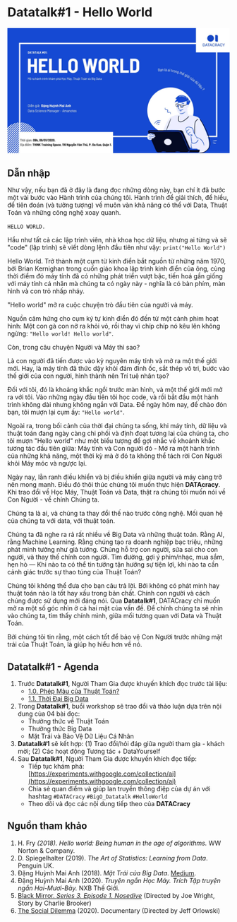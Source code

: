 # Datatalk\#1 - Hello World

![](../../.gitbook/assets/135326962_180711207127903_3744644922081944642_o.jpg)

## **Dẫn nhập**

Như vậy, nếu bạn đã ở đây là đang đọc những dòng này, bạn chí ít đã bước một vài bước vào Hành trình của chúng tôi. Hành trình để giải thích, để hiểu, để tiên đoán \(và tưởng tượng\) về muôn vàn khả năng có thể với Data, Thuật Toán và những công nghệ xoay quanh.

`HELLO WORLD.`

Hầu như tất cả các lập trình viên, nhà khoa học dữ liệu, nhưng ai từng và sẽ "code" \(lập trình\) sẽ viết dòng lệnh đầu tiên như vậy: `print("Hello World")`

Hello World. Trở thành một cụm từ kinh điển bắt nguồn từ những năm 1970, bởi Brian Kernighan trong cuốn giáo khoa lập trình kinh điển của ông, cùng thời điểm đó máy tính đã có những phát triển vượt bậc, tiến hoá gần giống với máy tính cá nhân mà chúng ta có ngày này - nghĩa là có bàn phím, màn hình và con trỏ nhấp nháy.

"Hello world" mở ra cuộc chuyện trò đầu tiên của người và máy.

Nguồn cảm hứng cho cụm ký tự kinh điển đó đến từ một cảnh phim hoạt hình: Một con gà con nở ra khỏi vỏ, rồi thay vì chíp chíp nó kêu lên không ngừng: `"Hello world! Hello world"`.

Còn, trong câu chuyện Người và Máy thì sao?

Là con người đã tiến được vào kỷ nguyên máy tính và mở ra một thế giới mới. Hay, là máy tính đã thức dậy khỏi đám đinh ốc, sắt thép vô tri, bước vào thế giới của con người, hình thành nên Trí tuệ nhân tạo?

Đối với tôi, đó là khoảng khắc ngồi trước màn hình, và một thế giới mới mở ra với tôi. Vào những ngày đầu tiên tôi học code, và rồi bắt đầu một hành trình không dài nhưng không ngắn với Data. Để ngày hôm nay, để chào đón bạn, tôi mượn lại cụm ấy: `"Hello world"`.

Ngoài ra, trong bối cảnh của thời đại chúng ta sống, khi máy tính, dữ liệu và thuật toán đang ngày càng chi phối và định đoạt tương lai của chúng ta, cho tôi mượn "Hello world" như một biểu tượng để gợi nhắc về khoảnh khắc tương tác đầu tiên giữa: Máy tính và Con người đó - Mở ra một hành trình của những khả năng, một thời kỳ mà ở đó ta không thể tách rời Con Người khỏi Máy móc và ngược lại.

Ngày nay, lằn ranh điều khiển và bị điều khiển giữa người và máy càng trở nên mong manh. Điều đó thôi thúc chúng tôi muốn thực hiện **DATAcracy**. Khi trao đổi về Học Máy, Thuật Toán và Data, thật ra chúng tôi muốn nói về Con Người - về chính Chúng ta.

Chúng ta là ai, và chúng ta thay đổi thế nào trước công nghệ. Mối quan hệ của chúng ta với data, với thuật toán.

Chúng ta đã nghe ra rả rất nhiều về Big Data và những thuật toán. Rằng AI, rằng Machine Learning. Rằng chúng tạo ra doanh nghiệp bạc triệu, những phát minh tưởng như giả tưởng. Chúng hỗ trợ con người, sửa sai cho con người, và thay thế chính con người. Tìm đường, gợi ý phim/nhạc, mua sắm, hẹn hò — Khi nào ta có thể tin tưởng tận hưởng sự tiện lợi, khi nào ta cần cảnh giác trước sự thao túng của Thuật Toán?

Chúng tôi không thể đưa cho bạn câu trả lời. Bởi không có phát minh hay thuật toán nào là tốt hay xấu trong bản chất. Chính con người và cách chúng được sử dụng mới đáng nói. Qua **Datatalk\#1**, DATACracy chỉ muốn mở ra một số góc nhìn ở cả hai mặt của vấn đề. Để chính chúng ta sẽ nhìn vào chúng ta, tìm thấy chính mình, giữa mối tương quan với Data và Thuật Toán.

Bởi chúng tôi tin rằng, một cách tốt để bảo vệ Con Người trước những mặt trái của Thuật Toán, là giúp họ hiểu hơn về nó.

## **Datatalk\#1 - Agenda**

1. Trước **Datatalk\#1**, Người Tham Gia được khuyến khích đọc trước tài liệu:
   * [1.0. Phép Màu của Thuật Toán?](https://www.notion.so/1-0-Ph-p-M-u-c-a-Thu-t-To-n-ddac0a1a908842df8fb70eb486fba488)
   * [1.1. Thời Đại Big Data](https://www.notion.so/1-1-Th-i-i-Big-Data-9293d09f6076422eb0193568b6afcaf1)
2. Trong **Datatalk\#1**, buổi workshop sẽ trao đổi và thảo luận dựa trên nội dung của 04 bài đọc:
   * Thường thức về Thuật Toán
   * Thường thức Big Data
   * Mặt Trái và Bảo Vệ Dữ Liệu Cá Nhân
3. **Datatalk\#1** sẽ kết hợp: \(1\) Trao đổi/hỏi đáp giữa người tham gia - khách mời; \(2\) Các hoạt động Tương tác + DataYourself
4. Sau **Datatalk\#1**, Người Tham Gia được khuyến khích đọc tiếp:
   * Tiếp tục khám phá: [https://experiments.withgoogle.com/collection/ai](https://experiments.withgoogle.com/collection/ai)
   * Chia sẻ quan điểm và giúp lan truyền thông điệp của dự án với hashtag `#DATACracy` `#BigO_Datatalk` `#HelloWorld`
   * Theo dõi và đọc các nội dung tiếp theo của **DATACracy**

## **Nguồn tham khảo**

1. H. Fry _\(2018\). Hello world: Being human in the age of algorithms._ WW Norton & Company.
2. D. Spiegelhalter \(2019\). _The Art of Statistics: Learning from Data_. Penguin UK.
3. Đặng Huỳnh Mai Anh \(2018\). _Mặt Trái của Big Data_. [Medium](https://medium.com/@anh.dang./m%E1%BA%B7t-tr%C3%A1i-c%E1%BB%A7a-big-data-6f09e1b236eb).
4. Đặng Huỳnh Mai Anh \(2020\). _Truyện ngắn Học Máy. Trích Tập truyện ngắn Hai-Mươi-Bảy._ NXB Thế Giới.
5. [Black Mirror. _Series 3. Episode 1. Nosedive_](https://en.wikipedia.org/wiki/Nosedive_%28Black_Mirror%29) \(Directed by Joe Wright, Story by Charlie Brooker\)
6. [The Social Dilemma](https://en.wikipedia.org/wiki/The_Social_Dilemma#:~:text=The%20Social%20Dilemma%20is%20a,Davis%20Coombe%2C%20and%20Vickie%20Curtis.%29) \(2020\). Documentary \(Directed by Jeff Orlowski\)

